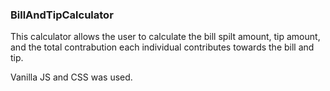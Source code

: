### BillAndTipCalculator

This calculator allows the user to calculate the bill spilt amount, tip amount, and the total contrabution each individual contributes
towards the bill and tip.

Vanilla JS and CSS was used.
